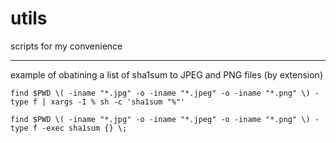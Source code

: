 # utils
scripts for my convenience 

--------------

example of obatining a list of sha1sum to JPEG and PNG files (by extension)

`find $PWD \( -iname "*.jpg" -o -iname "*.jpeg" -o -iname "*.png" \) -type f | xargs -I % sh -c 'sha1sum "%"'`

`find $PWD \( -iname "*.jpg" -o -iname "*.jpeg" -o -iname "*.png" \) -type f -exec sha1sum {} \;`


